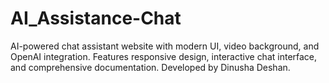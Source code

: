 # AI_Assistance-Chat
AI-powered chat assistant website with modern UI, video background, and OpenAI integration. Features responsive design, interactive chat interface, and comprehensive documentation. Developed by Dinusha Deshan.
